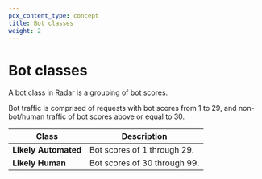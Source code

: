 ```yaml
---
pcx_content_type: concept
title: Bot classes
weight: 2
---
```


# Bot classes

A bot class in Radar is a grouping of [bot scores](/bots/concepts/bot-score).

Bot traffic is comprised of requests with bot scores from 1 to 29, and non-bot/human traffic of bot scores above or equal to 30.

| Class | Description |
| ---- | ---- |
| **Likely Automated** | Bot scores of 1 through 29. |
| **Likely Human** | Bot scores of 30 through 99. |


